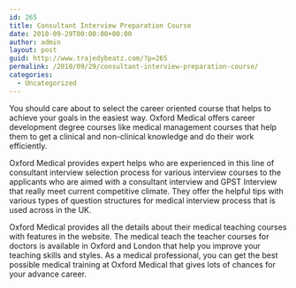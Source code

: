 ```yaml
---
id: 265
title: Consultant Interview Preparation Course
date: 2010-09-29T00:00:00+00:00
author: admin
layout: post
guid: http://www.trajedybeatz.com/?p=265
permalink: /2010/09/29/consultant-interview-preparation-course/
categories:
  - Uncategorized
---
```

You should care about to select the career oriented course that helps to achieve your goals in the easiest way. Oxford Medical offers career development degree courses like medical management courses that help them to get a clinical and non-clinical knowledge and do their work efficiently.

Oxford Medical provides expert helps who are experienced in this line of consultant interview selection process for various interview courses to the applicants who are aimed with a consultant interview and GPST Interview that really meet current competitive climate. They offer the helpful tips with various types of question structures for medical interview process that is used across in the UK.

Oxford Medical provides all the details about their medical teaching courses with features in the website. The medical teach the teacher courses for doctors is available in Oxford and London that help you improve your teaching skills and styles. As a medical professional, you can get the best possible medical training at Oxford Medical that gives lots of chances for your advance career.